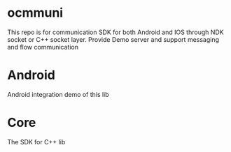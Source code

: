 # ocmmuni
This repo is for communication SDK for both Android and IOS through NDK socket or C++ socket layer. Provide Demo server and support messaging and flow communication

# Android
Android integration demo of this lib

# Core
The SDK for C++ lib
